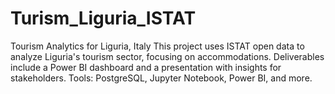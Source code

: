 # Turism_Liguria_ISTAT
Tourism Analytics for Liguria, Italy This project uses ISTAT open data to analyze Liguria's tourism sector, focusing on accommodations. Deliverables include a Power BI dashboard and a presentation with insights for stakeholders. Tools: PostgreSQL, Jupyter Notebook, Power BI, and more. 
